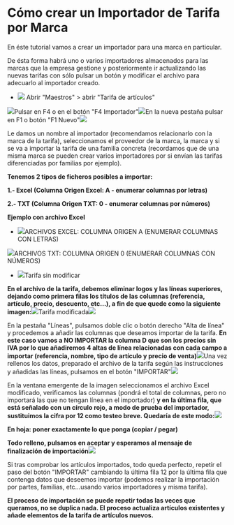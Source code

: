 # Cómo crear un Importador de Tarifa por Marca

En éste tutorial vamos a crear un importador para una marca en particular.

 De ésta forma habrá uno o varios importadores almacenados para las marcas que la empresa gestione y posteriormente ir actualizando las nuevas tarifas con sólo pulsar un botón y modificar el archivo para adecuarlo al importador creado.

* ![](https://www.winmotor.net/wp-content/uploads/2018/11/Tarifa-artículos-1-1024x576.jpg) Abrir "Maestros" &gt; abrir "Tarifa de artículos"

![](https://www.winmotor.net/wp-content/uploads/2018/11/F4_Importador-1024x576.jpg)Pulsar en F4 o en el botón "F4 Importador"![](https://www.winmotor.net/wp-content/uploads/2018/11/F1_Nuevo-importador-1024x576.jpg)En la nueva pestaña pulsar en F1 o botón "F1 Nuevo"![](https://www.winmotor.net/wp-content/uploads/2018/11/Rellenar-datos-1024x576.jpg)

Le damos un nombre al importador \(recomendamos relacionarlo con la marca de la tarifa\), seleccionamos el proveedor de la marca, la marca y si se va a importar la tarifa de una familia concreta \(recordamos que de una misma marca se pueden crear varios importadores por si envían las tarifas diferenciadas por familias por ejemplo\).

**Tenemos 2 tipos de ficheros posibles a importar:**

**1.- Excel \(Columna Origen Excel: A - enumerar columnas por letras\)**

**2.- TXT \(Columna Origen TXT: 0 - enumerar columnas por números\)**

**Ejemplo con archivo Excel**

* ![](https://www.winmotor.net/wp-content/uploads/2018/11/Excel_A-1024x576.jpg)ARCHIVOS EXCEL: COLUMNA ORIGEN A \(ENUMERAR COLUMNAS CON LETRAS\)

![](https://www.winmotor.net/wp-content/uploads/2018/11/TXT_0-1024x576.jpg)ARCHIVOS TXT: COLUMNA ORIGEN 0 \(ENUMERAR COLUMNAS CON NÚMEROS\)

* ![](https://www.winmotor.net/wp-content/uploads/2018/11/Tarifa-sin-modificar-1-1024x576.jpg)Tarifa sin modificar

**En el archivo de la tarifa, debemos eliminar logos y las líneas superiores, dejando como primera filas los títulos de las columnas \(referencia, artículo, precio, descuento, etc...\), a fin de que quede como la siguiente imagen:**![](https://www.winmotor.net/wp-content/uploads/2018/11/Tarifa-modificada-1-1024x576.jpg)Tarifa modificada![](https://www.winmotor.net/wp-content/uploads/2018/11/Añadir-líneas-excluyendo-no-aparezcan-1024x576.jpg)

En la pestaña "Líneas", pulsamos doble clic o botón derecho "Alta de línea" y procedemos a añadir las columnas que deseamos importar de la tarifa. **En este caso vamos a NO IMPORTAR la columna D que son los precios sin IVA por lo que añadiremos 4 altas de línea relacionadas con cada campo a importar \(referencia, nombre, tipo de artículo y precio de venta\)**![](https://www.winmotor.net/wp-content/uploads/2018/11/Botón-Importar-1024x576.jpg)Una vez rellenos los datos, preparado el archivo de la tarifa según las instrucciones y añadidas las líneas, pulsamos en el botón "IMPORTAR"![](https://www.winmotor.net/wp-content/uploads/2018/11/Indicar-fin-saltos-intermedios-1024x576.jpg)

En la ventana emergente de la imagen seleccionamos el archivo Excel modificado, verificamos las columnas \(pondrá el total de columnas, pero no importará las que no tengan línea en el importador\) **y en la última fila, que está señalado con un círculo rojo, a modo de prueba del importador, sustituimos la cifra por 12 como testeo breve. Quedaría de este modo:**![](https://www.winmotor.net/wp-content/uploads/2018/11/Test-inicial-12-líneas-línea-1-y-poner-lo-que-ponga-en-la-hoja-1024x576.jpg)

**En hoja: poner exactamente lo que ponga \(copiar / pegar\)**

**Todo relleno, pulsamos en aceptar y esperamos al mensaje de finalización de importación**![](https://www.winmotor.net/wp-content/uploads/2018/11/Finalización-importación-volver-a-importar-con-el-total-1024x576.jpg)

Si tras comprobar los artículos importados, todo queda perfecto, repetir el paso del botón "IMPORTAR" cambiando la última fila 12 por la última fila que contenga datos que deseemos importar \(podemos realizar la importación por partes, familias, etc...usando varios importadores y misma tarifa\).

**El proceso de importación se puede repetir todas las veces que queramos, no se duplica nada. El proceso actualiza artículos existentes y añade elementos de la tarifa de artículos nuevos.**

